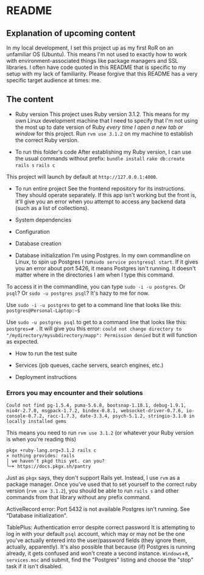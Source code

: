 # README
## Explanation of upcoming content
In my local development, I set this project up as my first RoR on an unfamiliar OS (Ubuntu). This means I'm not used to exactly how to work with environment-associated things like package managers and SSL libraries. I often have code quoted in this README that is specific to my setup with my lack of familiarity. Please forgive that this README has a very specific target audience at times: me.

## The content
* Ruby version
This project uses Ruby version 3.1.2. This means for my own Linux development machine that I need to specify that I'm not using the most up to date version of Ruby *every time I open a new tab or window* for this project. Run `rvm use 3.1.2` on my machine to establish the correct Ruby version.

* To run this folder's code
After establishing my Ruby version, I can use the usual commands without prefix:
`bundle install`
`rake db:create`
`rails s`
`rails c`

This project will launch by default at `http://127.0.0.1:4000`.


* To run entire project
See the frontend repository for its instructions. They should operate separately. If this app isn't working but the front is, it'll give you an error when you attempt to access any backend data (such as a list of collections).

* System dependencies

* Configuration

* Database creation


* Database initialization
I'm using Postgres. In my own commandline on Linux, to spin up Postgres I run`sudo service postgresql start`. If it gives you an error about port 5426, it means Postgres isn't running. It doesn't matter where in the directories I am when I type this command.

To access it in the commandline, you can type `sudo -i -u postgres`. Or `psql`? Or `sudo -u postgres psql`? It's hazy to me for now.

Use `sudo -i -u postgres` to get to a command line that looks like this: `postgres@Personal-Laptop:~$` 

Use `sudo -u postgres psql` to get to a command line that looks like this:
`postgres=# `. It will give you this error: `could not change directory to "/mydirectory/mysubdirectory/mapp": Permission denied` but it will function as expected.


* How to run the test suite

* Services (job queues, cache servers, search engines, etc.)

* Deployment instructions


### Errors you may encounter and their solutions
```
Could not find pg-1.5.4, puma-5.6.8, bootsnap-1.18.1, debug-1.9.1, nio4r-2.7.0, msgpack-1.7.2, bindex-0.8.1, websocket-driver-0.7.6, io-console-0.7.2, racc-1.7.3, date-3.3.4, psych-5.1.2, stringio-3.1.0 in locally installed gems
```
This means you need to run `rvm use 3.1.2` (or whatever your Ruby version is when you're reading this)

```
pkgx +ruby-lang.org=3.1.2 rails c
× nothing provides: rails
│ we haven’t pkgd this yet. can you?
╰─➤ https://docs.pkgx.sh/pantry
```
Just as `pkgx` says, they don't support Rails yet. Instead, I use `rvm` as a package manager. Once you've used that to set yourself to the correct ruby version (`rvm use 3.1.2`), you should be able to run `rails s` and other commands from that library without any prefix command.

ActiveRecord error: Port 5432 is not available
Postgres isn't running. See "Database initialization".

TablePlus: Authentication error despite correct password
It is attempting to log in with your default `psql` account, which may or may not be the one you've actually entered into the user/password fields (they ignore them, actually, apparently). It's also possible that because (if) Postgres is running already, it gets confused and won't create a second instance. `Windows`+`R`, `services.msc` and submit, find the "Postgres" listing and choose the "stop" task if it isn't disabled.
